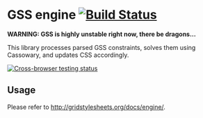 GSS engine [![Build Status](https://travis-ci.org/the-gss/engine.png?branch=master)](https://travis-ci.org/the-gss/engine)
==========

**WARNING: GSS is highly unstable right now, there be dragons...** 

This library processes parsed GSS constraints, solves them using Cassowary, and updates CSS accordingly.

[![Cross-browser testing status](https://saucelabs.com/browser-matrix/gss-engine.svg)](https://saucelabs.com/u/gss-engine)

## Usage

Please refer to <http://gridstylesheets.org/docs/engine/>.
